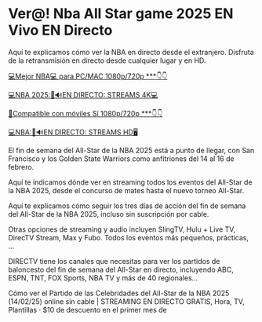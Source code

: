 # Ver@! Nba All Star game 2025 EN Vivo EN Directo

Aquí te explicamos cómo ver la NBA en directo desde el extranjero. Disfruta de la retransmisión en directo desde cualquier lugar y en HD.

[💻Mejor NBA💻 para PC/MAC 1080p/720p ***👇👇](https://tinyurl.com/mrxmbb3z)

[💻NBA 2025:📲🔊EN DIRECTO: STREAMS 4K💻](https://tinyurl.com/mrxmbb3z)

[📲Compatible con móviles Sí 1080p/720p ***👇👇](https://tinyurl.com/mrxmbb3z)

[💻NBA:📲🔊EN DIRECTO: STREAMS HD🖥](https://tinyurl.com/mrxmbb3z)

El fin de semana del All-Star de la NBA 2025 está a punto de llegar, con San Francisco y los Golden State Warriors como anfitriones del 14 al 16 de febrero.

Aquí te indicamos dónde ver en streaming todos los eventos del All-Star de la NBA 2025, desde el concurso de mates hasta el nuevo torneo All-Star.

Aquí te explicamos cómo seguir los tres días de acción del fin de semana del All-Star de la NBA 2025, incluso sin suscripción por cable.

Otras opciones de streaming y audio incluyen SlingTV, Hulu + Live TV, DirecTV Stream, Max y Fubo. Todos los eventos más pequeños, prácticas, ...

DIRECTV tiene los canales que necesitas para ver los partidos de baloncesto del fin de semana del All-Star en directo, incluyendo ABC, ESPN, TNT, FOX Sports, NBA TV y más de 40 regionales...

Cómo ver el Partido de las Celebridades del All-Star de la NBA 2025 (14/02/25) online sin cable | STREAMING EN DIRECTO GRATIS, Hora, TV, Plantillas · $10 de descuento en el primer mes de
